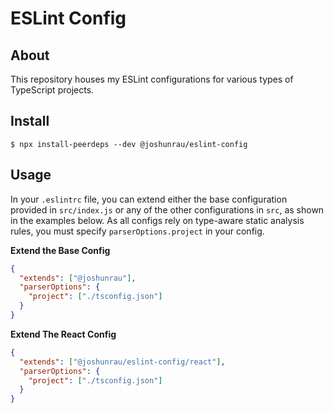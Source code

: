 # ESLint Config

## About

This repository houses my ESLint configurations for various types of TypeScript projects.

## Install

```
$ npx install-peerdeps --dev @joshunrau/eslint-config
```

## Usage

In your `.eslintrc` file, you can extend either the base configuration provided in `src/index.js` or any of the other configurations in `src`, as shown in the examples below. As all configs rely on type-aware static analysis rules, you must specify `parserOptions.project` in your config.

**Extend the Base Config**

```json
{
  "extends": ["@joshunrau"],
  "parserOptions": {
    "project": ["./tsconfig.json"]
  }
}
```

**Extend The React Config**

```json
{
  "extends": ["@joshunrau/eslint-config/react"],
  "parserOptions": {
    "project": ["./tsconfig.json"]
  }
}
```

